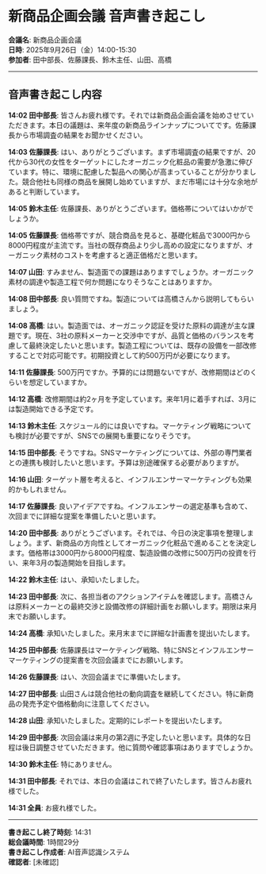 # 新商品企画会議 音声書き起こし

**会議名**: 新商品企画会議  
**日時**: 2025年9月26日（金）14:00-15:30  
**参加者**: 田中部長、佐藤課長、鈴木主任、山田、高橋

---

## 音声書き起こし内容

**14:02 田中部長**: 皆さんお疲れ様です。それでは新商品企画会議を始めさせていただきます。本日の議題は、来年度の新商品ラインナップについてです。佐藤課長から市場調査の結果をお聞かせください。

**14:03 佐藤課長**: はい、ありがとうございます。まず市場調査の結果ですが、20代から30代の女性をターゲットにしたオーガニック化粧品の需要が急激に伸びています。特に、環境に配慮した製品への関心が高まっていることが分かりました。競合他社も同様の商品を展開し始めていますが、まだ市場には十分な余地があると判断しています。

**14:05 鈴木主任**: 佐藤課長、ありがとうございます。価格帯についてはいかがでしょうか。

**14:05 佐藤課長**: 価格帯ですが、競合商品を見ると、基礎化粧品で3000円から8000円程度が主流です。当社の既存商品より少し高めの設定になりますが、オーガニック素材のコストを考慮すると適正価格だと思います。

**14:07 山田**: すみません、製造面での課題はありますでしょうか。オーガニック素材の調達や製造工程で何か問題になりそうなことはありますか。

**14:08 田中部長**: 良い質問ですね。製造については高橋さんから説明してもらいましょう。

**14:08 高橋**: はい。製造面では、オーガニック認証を受けた原料の調達が主な課題です。現在、3社の原料メーカーと交渉中ですが、品質と価格のバランスを考慮して最終決定したいと思います。製造工程については、既存の設備を一部改修することで対応可能です。初期投資として約500万円が必要になります。

**14:11 佐藤課長**: 500万円ですか。予算的には問題ないですが、改修期間はどのくらいを想定していますか。

**14:12 高橋**: 改修期間は約2ヶ月を予定しています。来年1月に着手すれば、3月には製造開始できる予定です。

**14:13 鈴木主任**: スケジュール的には良いですね。マーケティング戦略についても検討が必要ですが、SNSでの展開も重要になりそうです。

**14:15 田中部長**: そうですね。SNSマーケティングについては、外部の専門業者との連携も検討したいと思います。予算は別途確保する必要がありますが。

**14:16 山田**: ターゲット層を考えると、インフルエンサーマーケティングも効果的かもしれません。

**14:17 佐藤課長**: 良いアイデアですね。インフルエンサーの選定基準も含めて、次回までに詳細な提案を準備したいと思います。

**14:20 田中部長**: ありがとうございます。それでは、今日の決定事項を整理しましょう。まず、新商品の方向性としてオーガニック化粧品で進めることを決定します。価格帯は3000円から8000円程度、製造設備の改修に500万円の投資を行い、来年3月の製造開始を目指します。

**14:22 鈴木主任**: はい、承知いたしました。

**14:23 田中部長**: 次に、各担当者のアクションアイテムを確認します。高橋さんは原料メーカーとの最終交渉と設備改修の詳細計画をお願いします。期限は来月末でお願いします。

**14:24 高橋**: 承知いたしました。来月末までに詳細な計画書を提出いたします。

**14:25 田中部長**: 佐藤課長はマーケティング戦略、特にSNSとインフルエンサーマーケティングの提案書を次回会議までにお願いします。

**14:26 佐藤課長**: はい、次回会議までに準備いたします。

**14:27 田中部長**: 山田さんは競合他社の動向調査を継続してください。特に新商品の発売予定や価格動向に注意してください。

**14:28 山田**: 承知いたしました。定期的にレポートを提出いたします。

**14:29 田中部長**: 次回会議は来月の第2週に予定したいと思います。具体的な日程は後日調整させていただきます。他に質問や確認事項はありますでしょうか。

**14:30 鈴木主任**: 特にありません。

**14:31 田中部長**: それでは、本日の会議はこれで終了いたします。皆さんお疲れ様でした。

**14:31 全員**: お疲れ様でした。

---

**書き起こし終了時刻**: 14:31  
**総会議時間**: 1時間29分  
**書き起こし作成者**: AI音声認識システム  
**確認者**: [未確認]
